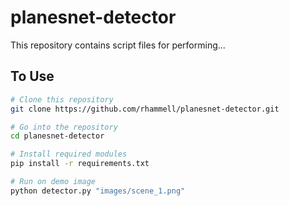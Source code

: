 # planesnet-detector
This repository contains script files for performing...

## To Use

```bash
# Clone this repository
git clone https://github.com/rhammell/planesnet-detector.git

# Go into the repository
cd planesnet-detector

# Install required modules
pip install -r requirements.txt

# Run on demo image
python detector.py "images/scene_1.png"
```

